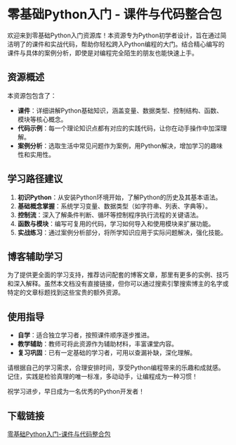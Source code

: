 # 零基础Python入门 - 课件与代码整合包

欢迎来到零基础Python入门资源库！本资源专为Python初学者设计，旨在通过简洁明了的课件和实战代码，帮助你轻松跨入Python编程的大门。结合精心编写的课件与具体的案例分析，即使是对编程完全陌生的朋友也能快速上手。

## 资源概述

本资源包包含了：

- **课件**：详细讲解Python基础知识，涵盖变量、数据类型、控制结构、函数、模块等核心概念。
- **代码示例**：每一个理论知识点都有对应的实践代码，让你在动手操作中加深理解。
- **案例分析**：选取生活中常见问题作为案例，用Python解决，增加学习的趣味性和实用性。

## 学习路径建议

1. **初识Python**：从安装Python环境开始，了解Python的历史及其基本语法。
2. **基础概念掌握**：系统学习变量、数据类型（如字符串、列表、字典等）。
3. **控制流**：深入了解条件判断、循环等控制程序执行流程的关键语法。
4. **函数与模块**：编写可复用的代码，学习如何导入和使用模块来扩展功能。
5. **实战练习**：通过案例分析部分，将所学知识应用于实际问题解决，强化技能。

## 博客辅助学习

为了提供更全面的学习支持，推荐访问配套的博客文章，那里有更多的实例、技巧和深入解释。虽然本文档没有直接链接，但你可以通过搜索引擎搜索博主的名字或特定的文章标题找到这些宝贵的额外资源。

## 使用指导

- **自学**：适合独立学习者，按照课件顺序逐步推进。
- **教学辅助**：教师可将此资源作为辅助材料，丰富课堂内容。
- **复习巩固**：已有一定基础的学习者，可用以查漏补缺，深化理解。

请根据自己的学习需求，合理安排时间，享受Python编程带来的乐趣和成就感。记住，实践是检验真理的唯一标准，多动动手，让编程成为一种习惯！

祝学习进步，早日成为一名优秀的Python开发者！

## 下载链接

[零基础Python入门-课件与代码整合包](https://pan.quark.cn/s/fa0f7826ea58)